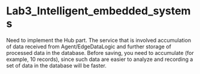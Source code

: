 # Lab3_Intelligent_embedded_systems
Need to implement the Hub part. The service that is involved accumulation of data received from Agent/EdgeDataLogic and further storage of processed data in the database. Before saving, you need to accumulate (for example, 10 records), since such data are easier to analyze and recording a set of data in the database will be faster.
